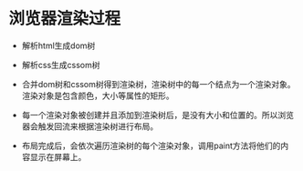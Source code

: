 # 浏览器渲染过程

- 解析html生成dom树

- 解析css生成cssom树

- 合并dom树和cssom树得到渲染树，渲染树中的每一个结点为一个渲染对象。渲染对象是包含颜色，大小等属性的矩形。

- 每一个渲染对象被创建并且添加到渲染树后，是没有大小和位置的。所以浏览器会触发回流来根据渲染树进行布局。

- 布局完成后，会依次遍历渲染树的每个渲染对象，调用paint方法将他们的内容显示在屏幕上。
